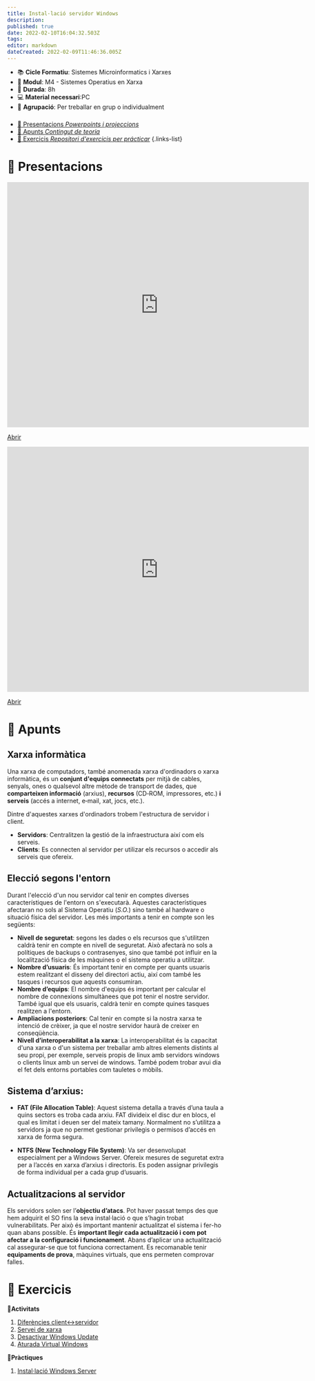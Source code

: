 ```yaml
---
title: Instal·lació servidor Windows
description: 
published: true
date: 2022-02-10T16:04:32.503Z
tags: 
editor: markdown
dateCreated: 2022-02-09T11:46:36.005Z
---
```


- :books: **Cicle Formatiu**: Sistemes Microinformatics i Xarxes
- :notebook_with_decorative_cover: **Modul**: M4 - Sistemes Operatius en Xarxa
- :calendar: **Durada**: 8h
- :computer: **Material necessari**:PC
- :busts_in_silhouette: **Agrupació**: Per treballar en grup o individualment

###

- [:cinema: Presentacions *Powerpoints i projeccions*](#presentacions) 
- [:orange_book: Apunts *Contingut de teoria*](#apunts)
- [:pencil: Exercicis *Repositori d'exercicis per prácticar*](#exercicis)
{.links-list}

# :cinema: Presentacions
<p align="center"><iframe src="https://docs.google.com/presentation/d/1qa_I7NfkmivkkdyP7MuP6aWkyItOsqNZ/embed?start=false&loop=false&delayms=3000" frameborder="0" width="700" height="569" allowfullscreen="true" mozallowfullscreen="true" webkitallowfullscreen="true"></iframe></p>

[Abrir](https://docs.google.com/presentation/d/1qa_I7NfkmivkkdyP7MuP6aWkyItOsqNZ/pub?start=false&loop=false&delayms=60000)

<p align="center"><iframe src="https://docs.google.com/presentation/d/14CmS34WEOd22PVeYUrUT8BMrwCmCGrEM/embed?start=false&loop=false&delayms=3000" frameborder="0" width="700" height="569" allowfullscreen="true" mozallowfullscreen="true" webkitallowfullscreen="true"></iframe></p>

[Abrir](https://docs.google.com/presentation/d/14CmS34WEOd22PVeYUrUT8BMrwCmCGrEM//pub?start=false&loop=false&delayms=60000)

# :orange_book: Apunts

## Xarxa informàtica

Una xarxa de computadors, també anomenada xarxa d'ordinadors o xarxa informàtica, és un **conjunt d'equips connectats** per mitjà de cables, senyals, ones o qualsevol altre mètode de transport de dades, que **comparteixen informació** (arxius), **recursos** (CD‐ROM, impressores, etc.) **i serveis** (accés a internet, e‐mail, xat, jocs, etc.).

Dintre d'aquestes xarxes d'ordinadors trobem l'estructura de servidor i client.
- **Servidors**: Centralitzen la gestió de la infraestructura així com els serveis.
- **Clients**: Es connecten al servidor per utilizar els recursos o accedir als serveis que ofereix.

## Elecció segons l'entorn

Durant l'elecció d'un nou servidor cal tenir en comptes diverses característiques de l'entorn on s'executarà. Aquestes característiques afectaran no sols al Sistema Operatiu (*S.O.*) sino també al hardware o situació física del servidor.
Les més importants a tenir en compte son les següents:
- **Nivell de seguretat**: segons les dades o els recursos que s'utilitzen caldrà tenir en compte en nivell de seguretat. Això afectarà no sols a polítiques de backups o contrasenyes, sino que també pot influir en la localització física de les màquines o el sistema operatiu a utilitzar.
- **Nombre d’usuaris**: És important tenir en compte per quants usuaris estem realitzant el disseny del directori actiu, així com també les tasques i recursos que aquests consumiran.
- **Nombre d’equips**: El nombre d'equips és important per calcular el nombre de connexions simultànees que pot tenir el nostre servidor. També igual que els usuaris, caldrà tenir en compte quines tasques realitzen a l'entorn. 
- **Ampliacions posteriors**: Cal tenir en compte si la nostra xarxa te intenció de crèixer, ja que el nostre servidor haurà de creixer en conseqüència.
- **Nivell d’interoperabilitat a la xarxa**: La interoperabilitat és la capacitat d'una xarxa o d'un sistema per treballar amb altres elements distints al seu propi, per exemple, serveis propis de linux amb servidors windows o clients linux amb un servei de windows. També podem trobar avui dia el fet dels entorns portables com tauletes o mòbils.

## Sistema d’arxius:
- **FAT (File Allocation Table)**: Aquest sistema detalla a través d’una taula a quins sectors es troba cada arxiu. FAT divideix el disc dur en blocs, el qual es limitat i deuen ser del mateix tamany. Normalment no s’utilitza a servidors ja que no permet gestionar privilegis o permisos d’accés en xarxa de forma segura.

- **NTFS (New Technology File System)**: Va ser desenvolupat especialment per a Windows Server. Ofereix mesures de seguretat extra per a l’accés en xarxa d’arxius i directoris. Es poden assignar privilegis de forma individual per a cada grup d’usuaris.

## Actualitzacions al servidor
Els servidors solen ser l’**objectiu d’atacs**. Pot haver passat temps des que hem adquirit el SO fins la seva instal·lació o que s’hagin trobat vulnerabilitats.
Per això és important mantenir actualitzat el sistema i fer-ho quan abans possible. És **important llegir cada actualització i com pot afectar a la configuració i funcionament**.
Abans d’aplicar una actualització cal assegurar-se que tot funciona correctament. Es recomanable tenir **equipaments de prova**, màquines virtuals, que ens permeten comprovar falles.


# :pencil: Exercicis
  **:thought_balloon:Activitats**
  
1. [Diferències client<->servidor](activitat1)
2. [Servei de xarxa](xarxa)
3. [Desactivar Windows Update](windows-update)
4. [Aturada Virtual Windows](/ca/informatica/smr/m4/uf1/maquines-virtuals/aturada)
  
  **:busts_in_silhouette:Pràctiques**
  
1.   [Instal·lació Windows Server](install-win-server)
